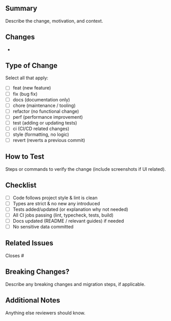 ## Summary

Describe the change, motivation, and context.

## Changes

-

## Type of Change

Select all that apply:

- [ ] feat (new feature)
- [ ] fix (bug fix)
- [ ] docs (documentation only)
- [ ] chore (maintenance / tooling)
- [ ] refactor (no functional change)
- [ ] perf (performance improvement)
- [ ] test (adding or updating tests)
- [ ] ci (CI/CD related changes)
- [ ] style (formatting, no logic)
- [ ] revert (reverts a previous commit)

## How to Test

Steps or commands to verify the change (include screenshots if UI related).

## Checklist

- [ ] Code follows project style & lint is clean
- [ ] Types are strict & no new any introduced
- [ ] Tests added/updated (or explanation why not needed)
- [ ] All CI jobs passing (lint, typecheck, tests, build)
- [ ] Docs updated (README / relevant guides) if needed
- [ ] No sensitive data committed

## Related Issues

Closes #

## Breaking Changes?

Describe any breaking changes and migration steps, if applicable.

## Additional Notes

Anything else reviewers should know.
